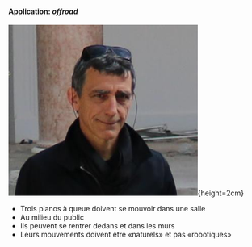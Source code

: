 #### Application: *offroad*

<!--Céleste Boursier-Mougenot est un artiste installationiste français. En 2013, il nous a demandé de travailler sur son-->
<!--œuvre *offroad*.-->

![Céleste Boursier-Mougenot](imgs/celeste.jpg){height=2cm}

- Trois pianos à queue doivent se mouvoir dans une salle
- Au milieu du public
- Ils peuvent se rentrer dedans et dans les murs
- Leurs mouvements doivent être «naturels» et pas «robotiques»
